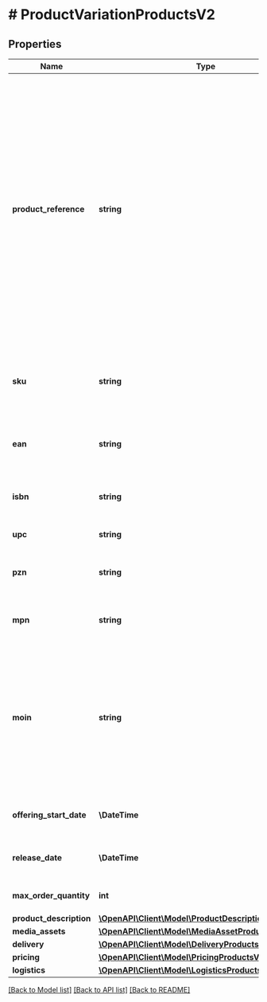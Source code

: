 # # ProductVariationProductsV2

## Properties

Name | Type | Description | Notes
------------ | ------------- | ------------- | -------------
**product_reference** | **string** | The productReference groups all variations, that you want to combine into one product. This is not visible to the customer. The productReference can be freely assigned and may consist of maximum 50 characters. You can only use the productReference once within your product catalog. You should therefore use a value that makes sense for all variations of the product and does not refer to any specifics of a particular variation. You will find the product reference, for example, in the product overview in the portal. |
**sku** | **string** | Identifier for a product variation, provided by the partner, must be unique for a partner. It is mandatory and may consist of a maximum of 50 characters. |
**ean** | **string** | External identifier of a product, must be unique in a partner assortment, must not start with a 2. |
**isbn** | **string** | International Standard Book Number, internationally used for identifying media artifacts, like books. | [optional]
**upc** | **string** | Universal Product Code. | [optional]
**pzn** | **string** | Pharmazentralnummer, a german standard for identifying pharmaceutical products. | [optional]
**mpn** | **string** | Manufacturer part number, may consist of a maximum of 50 characters. | [optional]
**moin** | **string** | Is an identifier, generated by the OTTO marketplace, for a product variation together with the associated content. Is used in the context of \&quot;Wettbewerb am Artikel\&quot; to confirm the content of the existing variation and its correctness and to put the own offer live for this variation. | [optional]
**offering_start_date** | **\DateTime** | Date to which the product can be ordered via OTTO marketplace. | [optional]
**release_date** | **\DateTime** | Date to which the product is released by the manufacturer, e.g. computer games. | [optional]
**max_order_quantity** | **int** | The maximum allowed order quantity for an order. | [optional]
**product_description** | [**\OpenAPI\Client\Model\ProductDescriptionProductsV2**](ProductDescriptionProductsV2.md) |  | [optional]
**media_assets** | [**\OpenAPI\Client\Model\MediaAssetProductsV2[]**](MediaAssetProductsV2.md) |  | [optional]
**delivery** | [**\OpenAPI\Client\Model\DeliveryProductsV2**](DeliveryProductsV2.md) |  |
**pricing** | [**\OpenAPI\Client\Model\PricingProductsV2**](PricingProductsV2.md) |  | [optional]
**logistics** | [**\OpenAPI\Client\Model\LogisticsProductsV2**](LogisticsProductsV2.md) |  | [optional]

[[Back to Model list]](../../README.md#models) [[Back to API list]](../../README.md#endpoints) [[Back to README]](../../README.md)

